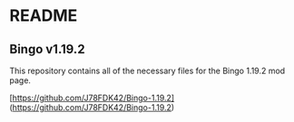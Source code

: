 # README

## Bingo v1.19.2

This repository contains all of the necessary files for the Bingo 1.19.2 mod page.

[https://github.com/J78FDK42/Bingo-1.19.2] (https://github.com/J78FDK42/Bingo-1.19.2)